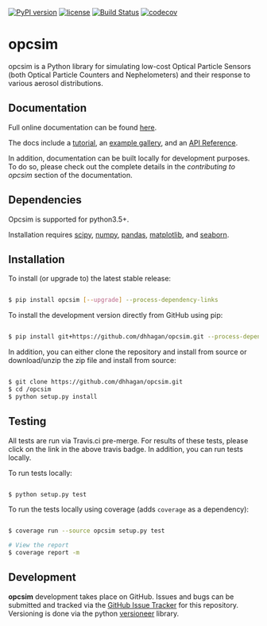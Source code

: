 [![PyPI version](https://badge.fury.io/py/opcsim.svg)](https://badge.fury.io/py/opcsim)
[![license](https://img.shields.io/github/license/mashape/apistatus.svg)](https://github.com/dhhagan/opcsim/blob/master/LICENSE)
[![Build Status](https://travis-ci.org/dhhagan/opcsim.svg?branch=master)](https://travis-ci.org/dhhagan/opcsim)
[![codecov](https://codecov.io/gh/dhhagan/opcsim/branch/master/graph/badge.svg)](https://codecov.io/gh/dhhagan/opcsim)

# opcsim

opcsim is a Python library for simulating low-cost Optical Particle Sensors (both Optical Particle Counters and Nephelometers) and
their response to various aerosol distributions.

## Documentation

Full online documentation can be found [here][1].

The docs include a [tutorial][2], an [example gallery][3], and an [API Reference][4].

In addition, documentation can be built locally for development purposes. To do so, please check out the complete details in the *contributing to opcsim* section of the documentation.

## Dependencies

Opcsim is supported for python3.5+.

Installation requires [scipy][5], [numpy][6], [pandas][7], [matplotlib][8],
and [seaborn][9].


## Installation

To install (or upgrade to) the latest stable release:

```sh

$ pip install opcsim [--upgrade] --process-dependency-links
```

To install the development version directly from GitHub using pip:

```sh

$ pip install git+https://github.com/dhhagan/opcsim.git --process-dependency-links
```

In addition, you can either clone the repository and install from source or download/unzip the zip file and install from source:

```sh

$ git clone https://github.com/dhhagan/opcsim.git
$ cd /opcsim
$ python setup.py install
```

## Testing

All tests are run via Travis.ci pre-merge. For results of these tests, please click on the link in the above travis badge. In addition, you can run tests locally.

To run tests locally:

```sh

$ python setup.py test
```

To run the tests locally using coverage (adds `coverage` as a dependency):

```sh

$ coverage run --source opcsim setup.py test

# View the report
$ coverage report -m
```


## Development

**opcsim** development takes place on GitHub. Issues and bugs can be submitted and tracked via the [GitHub Issue Tracker][10] for this repository. Versioning is done via the python [versioneer][11] library.


[1]: https://dhhagan.github.io/opcsim/
[2]: https://dhhagan.github.io/opcsim/tutorial.html
[3]: https://dhhagan.github.io/opcsim/examples/index.html
[4]: https://dhhagan.github.io/opcsim/api.html
[5]: https://www.scipy.org/
[6]: http://www.numpy.org/
[7]: http://pandas.pydata.org/
[8]: http://matplotlib.org/
[9]: https://seaborn.pydata.org/
[10]: https://github.com/dhhagan/opcsim/issues
[11]: https://github.com/warner/python-versioneer
